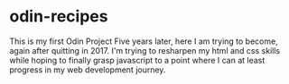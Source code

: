 # odin-recipes
This is my first Odin Project
Five years later, here I am trying to become, again after quitting in 2017. I'm trying to resharpen my html and css skills while hoping to finally grasp javascript to a point where I can at least progress in my web development journey.
